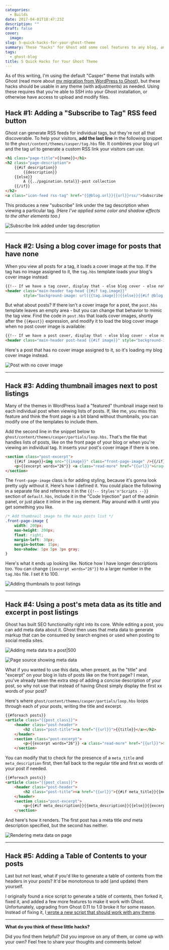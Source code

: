 ```yaml
---
categories:
  - Builds
date: 2017-04-01T18:47:23Z
description: ""
draft: false
cover:
  image:
slug: 5-quick-hacks-for-your-ghost-theme
summary: These "hacks" for Ghost add some cool features to any blog, and should be usable with any theme.
tags:
  - ghost-blog
title: 5 Quick Hacks for Your Ghost Theme
---
```

As of this writing, I'm using the default "Casper" theme that installs with Ghost (read more about [my migration from WordPress to Ghost](https://grantwinney.com/migrating-a-blog-from-wordpress-to-ghost/)), but these hacks should be usable in any theme (with adjustments) as needed. Using these requires that you're able to SSH into your Ghost installation, or otherwise have access to upload and modify files.

## Hack #1: Adding a "Subscribe to Tag" RSS feed button

Ghost can generate RSS feeds for individual tags, but they're not all that discoverable. To help your visitors, **add the last line** in the following snippet to the `ghost/content/themes/casper/tag.hbs` file. It combines your blog url and the tag url to generate a custom RSS link your visitors can use.

```html
<h1 class="page-title">{{name}}</h1>
<h2 class="page-description">
    {{#if description}}
        {{description}}
    {{else}}
        A {{../pagination.total}}-post collection
    {{/if}}
</h2>
<a class="icon-feed rss-tag" href="{{@blog.url}}{{url}}rss/">Subscribe to this tag</a>
```

This produces a new "subscribe" link under the tag description when viewing a particular tag. _(Here I've applied some color and shadow effects to the other elements too.)_

![Subscribe link added under tag description](ghost-subscribe-to-tag.webp)

---

## Hack #2: Using a blog cover image for posts that have none

When you view all posts for a tag, it loads a cover image at the top. If the tag has no image assigned to it, the `tag.hbs` template loads your blog's cover image instead:

```html
{{!-- If we have a tag cover, display that - else blog cover - else nothing --}}
<header class="main-header tag-head {{#if tag.image}}" 
        style="background-image: url({{tag.image}}){{else}}{{#if @blog.cover}}" style="background-image: url({{@blog.cover}}){{else}}no-cover{{/if}}{{/if}}">
```

But what about posts? If there isn't a cover image for a post, the `post.hbs` template leaves an empty area - but you can change that behavior to mimic the tag view. Find the code in `post.hbs` that loads cover images, shortly after the `{{#post}}` expression, and modify it to load the blog cover image when no post cover image is available:

```html
{{!-- If we have a post cover, display that - else blog cover - else nothing --}}
<header class="main-header post-head {{#if image}}" style="background-image: url({{image}}){{else}}{{#if @blog.cover}}" style="background-image: url({{@blog.cover}}){{else}}no-cover{{/if}}{{/if}}">
```

Here's a post that has no cover image assigned to it, so it's loading my blog cover image instead.

![Post with no cover image](ghost-no-cover-image.webp)

---

## Hack #3: Adding thumbnail images next to post listings

Many of the themes in WordPress load a "featured" thumbnail image next to each individual post when viewing lists of posts. If, like me, you miss this feature and think the front page is a bit bland without thumbnails, you can modify one of the templates to include them.

Add the second line in the snippet below to `ghost/content/themes/casper/partials/loop.hbs`. That's the file that handles lists of posts, like on the front page of your blog or when you're viewing an individual tag. It inserts your post's cover image if there is one.

```html
<section class="post-excerpt">
    {{#if image}}<img src="{{image}}" class="front-page-image" />{{/if}}
    <p>{{excerpt words="26"}} <a class="read-more" href="{{url}}">&raquo;</a></p>
</section>
```

The `front-page-image` class is for adding styling, because it's gonna look pretty ugly without it. Here's how I defined it. You could place the following in a separate file and reference it in the `{{!-- Styles'n'Scripts --}}` section of `default.hbs`, include it in the "Code Injection" part of the admin panel, or just place it inline in the `img` element. Play around with it until you get something you like.

```css
/* Add thumbnail image to the main posts list */
.front-page-image {
    width: 200px;
    max-height: 200px;
    float: right;
    margin-left: 30px;
    margin-bottom: 15px;
    box-shadow: 5px 5px 3px gray;
}
```

Here's what it ends up looking like. Notice how I have longer descriptions too. You can change `{{excerpt words="26"}}` to a larger number in the `tag.hbs` file. I set it to 100.

![Adding thumbnails to post listings](ghost-thumbnails-in-post-list.webp)

---

## Hack #4: Using a post's meta data as its title and excerpt in post listings

Ghost has built SEO functionality right into its core. While editing a post, you can add meta data about it. Ghost then uses that meta data to generate markup that can be consumed by search engines or used when posting to social media sites.

![Adding meta data to a post|500](ghost-meta-data-in-post-list-1.webp)

![Page source showing meta data](ghost-meta-data-in-post-list-3.webp)

What if you wanted to use this data, when present, as the "title" and "excerpt" on your blog in lists of posts like on the front page? I mean, you've already taken the extra step of adding a concise description of your post, so why not use that instead of having Ghost simply display the first xx words of your post?

Here's where `ghost/content/themes/casper/partials/loop.hbs` loops through each of your posts, writing the title and excerpt.

```html
{{#foreach posts}}
<article class="{{post_class}}">
    <header class="post-header">
        <h2 class="post-title"><a href="{{url}}">{{title}}</a></h2>
    </header>
    <section class="post-excerpt">
        <p>{{excerpt words="26"}} <a class="read-more" href="{{url}}">&raquo;</a></p>
    </section>
```

You can modify that to check for the presence of a `meta_title` and `meta_description` first, then fall back to the regular title and first xx words of your post if needed.

```html
{{#foreach posts}}
<article class="{{post_class}}">
    <header class="post-header">
        <h2 class="post-title"><a href="{{url}}">{{#if meta_title}}{{meta_title}}{{else}}{{title}}{{/if}}</a></h2>
    </header>
    <section class="post-excerpt">
        <p>{{#if meta_description}}{{meta_description}}{{else}}{{excerpt words="26"}}{{/if}} <a class="read-more" href="{{url}}">&raquo;</a></p>
    </section>
```

And here's how it renders. The first post has a meta title _and_ meta description specified, but the second has neither.

![Rendering meta data on page](hack-4-rendering.webp)

---

## Hack #5: Adding a Table of Contents to your posts

Last but not least, what if you'd like to generate a table of contents from the headers in your posts? It'd be monotonous to add (and update) them yourself.

I originally found a nice script to generate a table of contents, then forked it, fixed it, and added a few more features to make it work with Ghost. Unfortunately, upgrading from Ghost 0.11 to 1.0 broke it for some reason. Instead of fixing it, I[ wrote a new script that should work with any theme](https://grantwinney.com/creating-a-table-of-contents-for-your-blog).

---

**What do you think of these little hacks?**

Did you find them helpful? Did you improve on any of them, or come up with your own? Feel free to share your thoughts and comments below!
